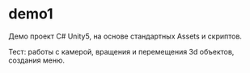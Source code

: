 # demo1
Демо проект C# Unity5, на основе стандартных Assets и скриптов.

Тест: работы с камерой, вращения и перемещения 3d объектов, создания меню.
